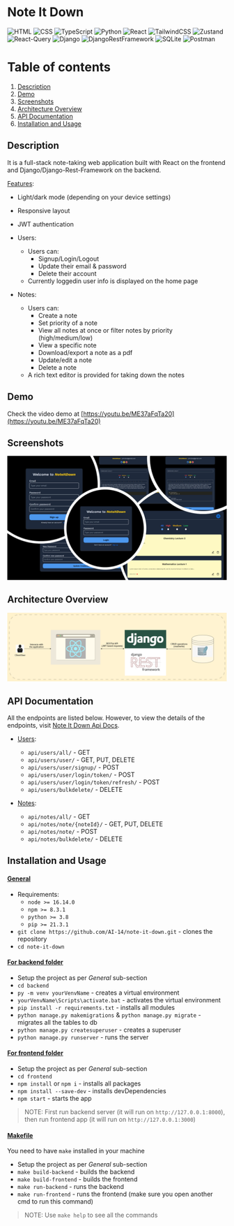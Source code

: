 # Note It Down
![HTML](https://img.shields.io/badge/-HTML-gray?style=flat&logo=html5)
![CSS](https://img.shields.io/badge/-CSS-1fb30e?style=flat&logo=css3)
![TypeScript](https://img.shields.io/badge/-TypeScript-black?style=flat&logo=typescript)
![Python](https://img.shields.io/badge/-Python-black?style=flat&logo=python)
![React](https://img.shields.io/badge/-React-black?style=flat&logo=react)
![TailwindCSS](https://img.shields.io/badge/-TailwindCSS-566be8?style=flat&logo=tailwindcss)
![Zustand](https://img.shields.io/badge/-Zustand-566be8?style=flat&logo=zustand)
![React-Query](https://img.shields.io/badge/-React%20Query-f2cbde?style=flat&logo=reactquery)
![Django](https://img.shields.io/badge/-Django-9ef0b4?style=flat&logo=django&logoColor=darkgreen)
![DjangoRestFramework](https://img.shields.io/badge/-Django%20Rest%20Framework-9ef0b4?style=flat)
![SQLite](https://img.shields.io/badge/-SQLite-white?style=flat&logo=sqlite&logoColor=blue)
![Postman](https://img.shields.io/badge/-Postman-black?style=flat&logo=postman&logoColor=orange)

# Table of contents
1. [Description](#description)
2. [Demo](#demo)
3. [Screenshots](#screenshots)
4. [Architecture Overview](#architecture-overview)
5. [API Documentation](#api-documentation)
6. [Installation and Usage](#installation-usage)

## Description <a name="description"></a>
It is a full-stack note-taking web application built with React on the frontend and Django/Django-Rest-Framework on the backend.

<ins>Features</ins>:
- Light/dark mode (depending on your device settings)
- Responsive layout
- JWT authentication
- Users:
  - Users can:
    - Signup/Login/Logout
    - Update their email & password
    - Delete their account
  - Currently loggedin user info is displayed on the home page
  
- Notes:
  - Users can:
    - Create a note
    - Set priority of a note
    - View all notes at once or filter notes by priority (high/medium/low)
    - View a specific note
    - Download/export a note as a pdf
    - Update/edit a note
    - Delete a note
  - A rich text editor is provided for taking down the notes

## Demo <a name="demo"></a>
Check the video demo at [https://youtu.be/ME37aFqTa20](https://youtu.be/ME37aFqTa20)

## Screenshots <a name="screenshots"></a>
![](readme-res//Screenshots.png)

## Architecture Overview <a name="architecture-overview"></a>
![](readme-res//Architecture.png)

## API Documentation <a name="api-documentation"></a>
All  the endpoints are listed below. However, to view the details of the endpoints, visit [Note It Down Api Docs](https://documenter.getpostman.com/view/25138891/2s8Z73xqLn).

- <ins>Users</ins>:
  - `api/users/all/` - GET
  - `api/users/user/` - GET, PUT, DELETE
  - `api/users/user/signup/` - POST
  - `api/users/user/login/token/` - POST
  - `api/users/user/login/token/refresh/` - POST
  - `api/users/bulkdelete/` - DELETE

- <ins>Notes</ins>:
  - `api/notes/all/` - GET
  - `api/notes/note/{noteId}/` - GET, PUT, DELETE 
  - `api/notes/note/` - POST
  - `api/notes/bulkdelete/` - DELETE

## Installation and Usage <a name="installation-usage"></a>
#### <ins>**General**</ins>
- Requirements:
  - `node >= 16.14.0`
  - `npm >= 8.3.1`
  - `python >= 3.8`
  - `pip >= 21.3.1`
- `git clone https://github.com/AI-14/note-it-down.git` - clones the repository
- `cd note-it-down`

#### <ins>**For backend folder**</ins>
- Setup the project as per *General* sub-section
- `cd backend`
- `py -m venv yourVenvName` - creates a virtual environment
- `yourVenvName\Scripts\activate.bat` - activates the virtual environment
- `pip install -r requirements.txt` - installs all modules
- `python manage.py makemigrations` & `python manage.py migrate` - migrates all the tables to db
- `python manage.py createsuperuser` - creates a superuser
- `python manage.py runserver` - runs the server
  
#### <ins>**For frontend folder**</ins>
- Setup the project as per *General* sub-section
- `cd frontend`
- `npm install` or `npm i` - installs all packages
- `npm install --save-dev` - installs devDependencies 
- `npm start` - starts the app

> NOTE: First run backend server (it will run on `http://127.0.0.1:8000`), then run frontend app (it will run on `http://127.0.0.1:3000`)

#### <ins>**Makefile**</ins>
You need to have `make` installed in your machine
- Setup the project as per *General* sub-section
- `make build-backend` - builds the backend
- `make build-frontend` - builds the frontend
- `make run-backend` - runs the backend
- `make run-frontend` - runs the frontend (make sure you open another cmd to run this command)
> NOTE: Use `make help` to see all the commands
